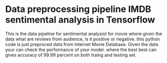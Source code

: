 # Data preprocessing pipeline IMDB sentimental analysis in Tensorflow 
This is the data pipeline for sentimental analysist for movie where given the data what are reviews from audience, is it positive or negative.
this python code is just preproced data from Internet Movie Database.
Given the data your can check the performance of your model. where the best best can gives accuracy of 99.99 percent on both traing and testing set.
